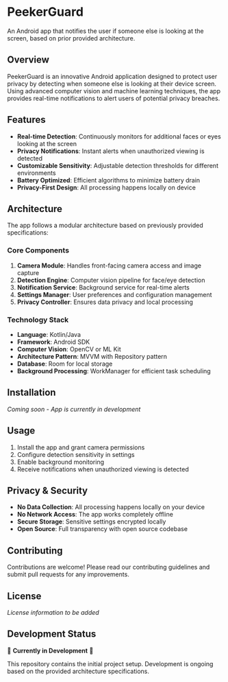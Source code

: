 # PeekerGuard

An Android app that notifies the user if someone else is looking at the screen, based on prior provided architecture.

## Overview

PeekerGuard is an innovative Android application designed to protect user privacy by detecting when someone else is looking at their device screen. Using advanced computer vision and machine learning techniques, the app provides real-time notifications to alert users of potential privacy breaches.

## Features

- **Real-time Detection**: Continuously monitors for additional faces or eyes looking at the screen
- **Privacy Notifications**: Instant alerts when unauthorized viewing is detected
- **Customizable Sensitivity**: Adjustable detection thresholds for different environments
- **Battery Optimized**: Efficient algorithms to minimize battery drain
- **Privacy-First Design**: All processing happens locally on device

## Architecture

The app follows a modular architecture based on previously provided specifications:

### Core Components

1. **Camera Module**: Handles front-facing camera access and image capture
2. **Detection Engine**: Computer vision pipeline for face/eye detection
3. **Notification Service**: Background service for real-time alerts
4. **Settings Manager**: User preferences and configuration management
5. **Privacy Controller**: Ensures data privacy and local processing

### Technology Stack

- **Language**: Kotlin/Java
- **Framework**: Android SDK
- **Computer Vision**: OpenCV or ML Kit
- **Architecture Pattern**: MVVM with Repository pattern
- **Database**: Room for local storage
- **Background Processing**: WorkManager for efficient task scheduling

## Installation

_Coming soon - App is currently in development_

## Usage

1. Install the app and grant camera permissions
2. Configure detection sensitivity in settings
3. Enable background monitoring
4. Receive notifications when unauthorized viewing is detected

## Privacy & Security

- **No Data Collection**: All processing happens locally on your device
- **No Network Access**: The app works completely offline
- **Secure Storage**: Sensitive settings encrypted locally
- **Open Source**: Full transparency with open source codebase

## Contributing

Contributions are welcome! Please read our contributing guidelines and submit pull requests for any improvements.

## License

_License information to be added_

## Development Status

🚧 **Currently in Development** 🚧

This repository contains the initial project setup. Development is ongoing based on the provided architecture specifications.
